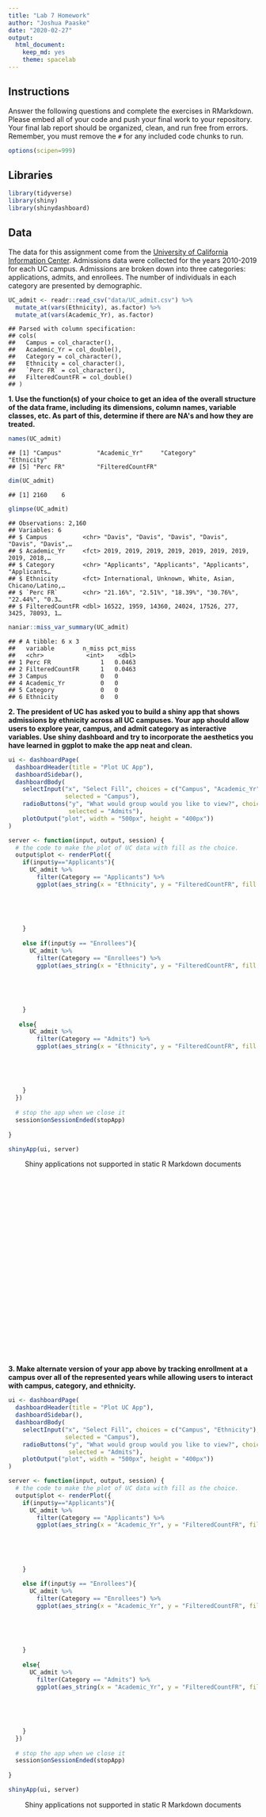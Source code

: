 ```yaml
---
title: "Lab 7 Homework"
author: "Joshua Paaske"
date: "2020-02-27"
output:
  html_document: 
    keep_md: yes
    theme: spacelab
---
```





## Instructions
Answer the following questions and complete the exercises in RMarkdown. Please embed all of your code and push your final work to your repository. Your final lab report should be organized, clean, and run free from errors. Remember, you must remove the `#` for any included code chunks to run.  


```r
options(scipen=999)
```

## Libraries

```r
library(tidyverse)
library(shiny)
library(shinydashboard)
```


## Data
The data for this assignment come from the [University of California Information Center](https://www.universityofcalifornia.edu/infocenter). Admissions data were collected for the years 2010-2019 for each UC campus. Admissions are broken down into three categories: applications, admits, and enrollees. The number of individuals in each category are presented by demographic.  

```r
UC_admit <- readr::read_csv("data/UC_admit.csv") %>% 
  mutate_at(vars(Ethnicity), as.factor) %>% 
  mutate_at(vars(Academic_Yr), as.factor)
```

```
## Parsed with column specification:
## cols(
##   Campus = col_character(),
##   Academic_Yr = col_double(),
##   Category = col_character(),
##   Ethnicity = col_character(),
##   `Perc FR` = col_character(),
##   FilteredCountFR = col_double()
## )
```

**1. Use the function(s) of your choice to get an idea of the overall structure of the data frame, including its dimensions, column names, variable classes, etc. As part of this, determine if there are NA's and how they are treated.**  

```r
names(UC_admit)
```

```
## [1] "Campus"          "Academic_Yr"     "Category"        "Ethnicity"      
## [5] "Perc FR"         "FilteredCountFR"
```

```r
dim(UC_admit)
```

```
## [1] 2160    6
```

```r
glimpse(UC_admit)
```

```
## Observations: 2,160
## Variables: 6
## $ Campus          <chr> "Davis", "Davis", "Davis", "Davis", "Davis", "Davis",…
## $ Academic_Yr     <fct> 2019, 2019, 2019, 2019, 2019, 2019, 2019, 2019, 2018,…
## $ Category        <chr> "Applicants", "Applicants", "Applicants", "Applicants…
## $ Ethnicity       <fct> International, Unknown, White, Asian, Chicano/Latino,…
## $ `Perc FR`       <chr> "21.16%", "2.51%", "18.39%", "30.76%", "22.44%", "0.3…
## $ FilteredCountFR <dbl> 16522, 1959, 14360, 24024, 17526, 277, 3425, 78093, 1…
```


```r
naniar::miss_var_summary(UC_admit)
```

```
## # A tibble: 6 x 3
##   variable        n_miss pct_miss
##   <chr>            <int>    <dbl>
## 1 Perc FR              1   0.0463
## 2 FilteredCountFR      1   0.0463
## 3 Campus               0   0     
## 4 Academic_Yr          0   0     
## 5 Category             0   0     
## 6 Ethnicity            0   0
```

**2. The president of UC has asked you to build a shiny app that shows admissions by ethnicity across all UC campuses. Your app should allow users to explore year, campus, and admit category as interactive variables. Use shiny dashboard and try to incorporate the aesthetics you have learned in ggplot to make the app neat and clean.**

```r
ui <- dashboardPage(
  dashboardHeader(title = "Plot UC App"),
  dashboardSidebar(),
  dashboardBody(
    selectInput("x", "Select Fill", choices = c("Campus", "Academic_Yr"), 
                selected = "Campus"),
    radioButtons("y", "What would group would you like to view?", choices = c("Applicants", "Admits", "Enrollees"), 
                 selected = "Admits"),
    plotOutput("plot", width = "500px", height = "400px"))
)

server <- function(input, output, session) { 
  # the code to make the plot of UC data with fill as the choice.
  output$plot <- renderPlot({
    if(input$y=="Applicants"){
      UC_admit %>% 
        filter(Category == "Applicants") %>% 
        ggplot(aes_string(x = "Ethnicity", y = "FilteredCountFR", fill = input$x))+ theme(plot.title = element_text(size = rel(1.5), hjust = 0.5), axis.text.x =
                                                                                            element_text(size  = 10,
                                                                                                         angle = 45,
                                                                                                         hjust = 1,
                                                                                                         vjust = 1)) + geom_bar(stat = "identity") + labs(title = "Applicants by Ethnicity", x = "Ethnicity",
                                                                                                                                                          y = "Filtered Count FR") 
    }
  
    else if(input$y == "Enrollees"){
      UC_admit %>% 
        filter(Category == "Enrollees") %>% 
        ggplot(aes_string(x = "Ethnicity", y = "FilteredCountFR", fill = input$x))+theme(plot.title = element_text(size = rel(1.5), hjust = 0.5), axis.text.x =
                                                                                           element_text(size  = 10,
                                                                                                        angle = 45,
                                                                                                        hjust = 1,
                                                                                                        vjust = 1)) + geom_bar(stat = "identity") + labs(title = "Enrollees by Ethnicity", x = "Ethnicity",
                                                                                                                                                         y = "Filtered Count FR") 
    }
    
   else{
      UC_admit %>% 
        filter(Category == "Admits") %>% 
        ggplot(aes_string(x = "Ethnicity", y = "FilteredCountFR", fill = input$x))+theme(plot.title = element_text(size = rel(1.5), hjust = 0.5), axis.text.x =
                                                                                           element_text(size  = 10,
                                                                                                        angle = 45,
                                                                                                        hjust = 1,
                                                                                                        vjust = 1)) + geom_bar(stat = "identity") + labs(title = "Admits by Ethnicity", x = "Ethnicity",
                                                                                                                                                         y = "Filtered Count FR") 
    }
  })
  
  # stop the app when we close it
  session$onSessionEnded(stopApp)
  
}

shinyApp(ui, server)
```

<!--html_preserve--><div style="width: 100% ; height: 400px ; text-align: center; box-sizing: border-box; -moz-box-sizing: border-box; -webkit-box-sizing: border-box;" class="muted well">Shiny applications not supported in static R Markdown documents</div><!--/html_preserve-->

**3. Make alternate version of your app above by tracking enrollment at a campus over all of the represented years while allowing users to interact with campus, category, and ethnicity.**

```r
ui <- dashboardPage(
  dashboardHeader(title = "Plot UC App"),
  dashboardSidebar(),
  dashboardBody(
    selectInput("x", "Select Fill", choices = c("Campus", "Ethnicity"), 
                selected = "Campus"),
    radioButtons("y", "What would group would you like to view?", choices = c("Applicants", "Admits", "Enrollees"), 
                 selected = "Admits"),
    plotOutput("plot", width = "500px", height = "400px"))
)

server <- function(input, output, session) { 
  # the code to make the plot of UC data with fill as the choice.
  output$plot <- renderPlot({
    if(input$y=="Applicants"){
      UC_admit %>% 
        filter(Category == "Applicants") %>% 
        ggplot(aes_string(x = "Academic_Yr", y = "FilteredCountFR", fill = input$x))+ theme(plot.title = element_text(size = rel(1.5), hjust = 0.5), axis.text.x =
                                                                                            element_text(size  = 10,
                                                                                                         angle = 45,
                                                                                                         hjust = 1,
                                                                                                         vjust = 1)) + geom_bar(stat = "identity") + labs(title = "Applicants by Academic Year", x = "Academic Year",
                                                                                                                                                          y = "Filtered Count FR") 
    }
    
    else if(input$y == "Enrollees"){
      UC_admit %>% 
        filter(Category == "Enrollees") %>% 
        ggplot(aes_string(x = "Academic_Yr", y = "FilteredCountFR", fill = input$x))+theme(plot.title = element_text(size = rel(1.5), hjust = 0.5), axis.text.x =
                                                                                           element_text(size  = 10,
                                                                                                        angle = 45,
                                                                                                        hjust = 1,
                                                                                                        vjust = 1)) + geom_bar(stat = "identity") +  labs(title = "Applicants by Academic Year", x = "Academic Year",
                                                                                                                                                          y = "Filtered Count FR") 
    }
    
    else{
      UC_admit %>% 
        filter(Category == "Admits") %>% 
        ggplot(aes_string(x = "Academic_Yr", y = "FilteredCountFR", fill = input$x))+theme(plot.title = element_text(size = rel(1.5), hjust = 0.5), axis.text.x =
                                                                                           element_text(size  = 10,
                                                                                                        angle = 45,
                                                                                                        hjust = 1,
                                                                                                        vjust = 1)) + geom_bar(stat = "identity") +  labs(title = "Applicants by Academic Year", x = "Academic Year",
                                                                                                                                                          y = "Filtered Count FR") 
    }
  })
  
  # stop the app when we close it
  session$onSessionEnded(stopApp)
  
}

shinyApp(ui, server)
```

<!--html_preserve--><div style="width: 100% ; height: 400px ; text-align: center; box-sizing: border-box; -moz-box-sizing: border-box; -webkit-box-sizing: border-box;" class="muted well">Shiny applications not supported in static R Markdown documents</div><!--/html_preserve-->


## Push your final code to GitHub!
Please be sure that you check the `keep md` file in the knit preferences. 
